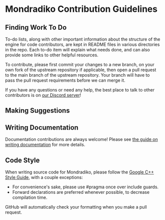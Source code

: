 # Mondradiko Contribution Guidelines

## Finding Work To Do

To-do lists, along with other important information about the structure of the
engine for code contributors, are kept in README files in various directories
in the repo. Each to-do item will explain what needs done, and can also provide
some links to other helpful resources.

To contribute, please first commit your changes to a new branch, on your own
fork of the upstream repository if applicable, then open a pull request to the
main branch of the upstream repository. Your branch will have to pass the
pull request requirements before we can merge it.

If you have any questions or need any help, the best place to talk to other
contributors is on [our Discord server](https://discord.gg/NENngxc)!

## Making Suggestions

## Writing Documentation

Documentation contributions are always welcome! Please see
[the guide on writing documentation](/docs/Writing_Documentation.md) for more
details.

## Code Style

When writing source code for Mondradiko, please follow the
[Google C++ Style Guide](https://google.github.io/styleguide/cppguide.html),
with a couple exceptions:

- For convenience's sake, please use #pragma once over include guards.
- Forward declarations are preferred whenever possible, to decrease compilation time.

GitHub will automatically check your formatting when you make a pull request.
